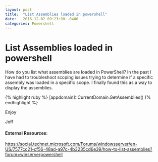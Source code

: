```yaml
---
layout: post
title:  "List Assemblies loaded in powershell"
date:   2016-12-02 09:23:00 -0400
categories: Powershell 
---
```

# List Assemblies loaded in powershell # 

How do you list what assemblies are loaded in PowerShell?  In the past I have had to troubleshoot scoping issues trying to determine if a specific assembly was loaded in a specific scope.  I finally found this as a way to display the assemblies.

{% highlight ruby %} 
[appdomain]::CurrentDomain.GetAssemblies()
{% endhighlight %} 


Enjoy

Jeff

#### External Resources: ####    
https://social.technet.microsoft.com/Forums/windowsserver/en-US/7577cc21-cf56-48ad-a97c-4b3235cd6e39/how-to-list-assemblies?forum=winserverpowershell
